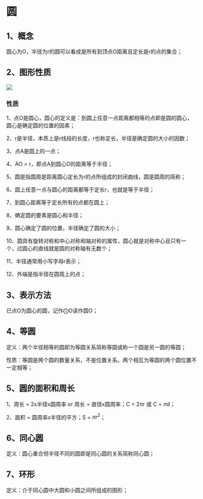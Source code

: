# 圆

## 1、概念
圆心为O，半径为r的圆可以看成是所有到顶点O距离且定长是r的点的集合；

## 2、图形性质
![](圆01.png)

### 性质
1、点O是圆心，圆心的定义是：到圆上任意一点距离都相等的点即是圆的圆心，圆心是确定圆的位置的因素；

2、r是半径，本质上是r线段的长度，r也称定长，半径是确定圆的大小的因数；

3、点A是圆上的一点；

4、AO = r，即点A到圆心O的距离等于半径；

5、圆是指圆周是距离圆心定长为r的点所组成的封闭曲线，圆是圆周的简称；

6、圆上任意一点与圆心的距离都等于定长r，也就是等于半径；

7、到圆心距离等于定长所有的点都在圆上；

8、确定圆的要素是圆心和半径；

9、圆心确定了圆的位置，半径确定了圆的大小；

10、圆具有旋转对称和中心对称和轴对称的属性，圆心就是对称中心且只有一个，过圆心的直线就是圆的对称轴有无数个；

11、半径通常用小写字母r表示；

12、外端是指半径在圆周上的点；

## 3、表示方法
已点O为圆心的圆，记作$\bigodot$O读作圆O；

## 4、等圆
定义：两个半径相等的圆即为等圆关系简称等圆或称一个圆是另一圆的等圆；

性质：等圆是两个圆的数量关系，不是位置关系。两个相互为等圆的两个圆位置不一定相等；

## 5、圆的面积和周长
1、周长 = 2x半径x圆周率 or 周长 = 直径x圆周率；C = 2$\pi$r 或 C = $\pi$d；

2、面积 = 圆周率x半径的平方；S = $\pi r^2$；


## 6、同心圆
定义：圆心重合但半径不同的圆即是同心圆的关系简称同心圆；

## 7、环形
定义：介于同心圆中大圆和小圆之间所组成的图形；